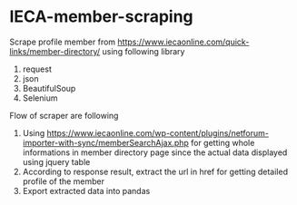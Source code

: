# IECA-member-scraping
Scrape profile member from https://www.iecaonline.com/quick-links/member-directory/ using following library

1. request
2. json
3. BeautifulSoup
4. Selenium

Flow of scraper are following
1. Using https://www.iecaonline.com/wp-content/plugins/netforum-importer-with-sync/memberSearchAjax.php for getting whole informations in member directory page since the actual data displayed using jquery table
2. According to response result, extract the url in href for getting detailed profile of the member
3. Export extracted data into pandas

